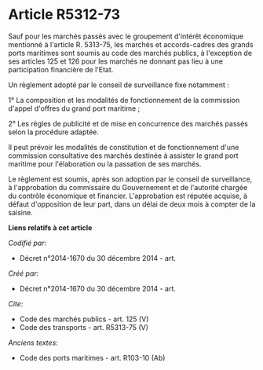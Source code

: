 # Article R5312-73

Sauf pour les marchés passés avec le groupement d'intérêt économique mentionné à l'article R. 5313-75, les marchés et
accords-cadres des grands ports maritimes sont soumis au code des marchés publics, à l'exception de ses articles 125 et 126
pour les marchés ne donnant pas lieu à une participation financière de l'Etat. 

Un règlement adopté par le conseil de surveillance fixe notamment : 

1° La composition et les modalités de fonctionnement de la commission d'appel d'offres du grand port maritime ; 

2° Les règles de publicité et de mise en concurrence des marchés passés selon la procédure adaptée. 

Il peut prévoir les modalités de constitution et de fonctionnement d'une commission consultative des marchés destinée à
assister le grand port maritime pour l'élaboration ou la passation de ses marchés. 

Le règlement est soumis, après son adoption par le conseil de surveillance, à l'approbation du commissaire du Gouvernement et
de l'autorité chargée du contrôle économique et financier. L'approbation est réputée acquise, à défaut d'opposition de leur
part, dans un délai de deux mois à compter de la saisine.

**Liens relatifs à cet article**

_Codifié par_:

  - Décret n°2014-1670 du 30 décembre 2014 - art.

_Créé par_:

  - Décret n°2014-1670 du 30 décembre 2014 - art.

_Cite_:

  - Code des marchés publics - art. 125 (V)
  - Code des transports - art. R5313-75 (V)

_Anciens textes_:

  - Code des ports maritimes - art. R103-10 (Ab)
